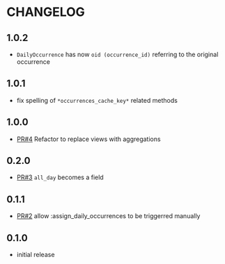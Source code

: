 # CHANGELOG

## 1.0.2

* `DailyOccurrence` has now `oid (occurrence_id)` referring to the original occurrence

## 1.0.1

* fix spelling of `*occurrences_cache_key*` related methods

## 1.0.0

* [PR#4](https://github.com/tomasc/mongoid_occurrences/pull/4) Refactor to replace views with aggregations

## 0.2.0

* [PR#3](https://github.com/tomasc/mongoid_occurrences/pull/3) `all_day` becomes a field

## 0.1.1

* [PR#2](https://github.com/tomasc/mongoid_occurrences/pull/2) allow :assign_daily_occurrences to be triggerred manually

## 0.1.0

* initial release
